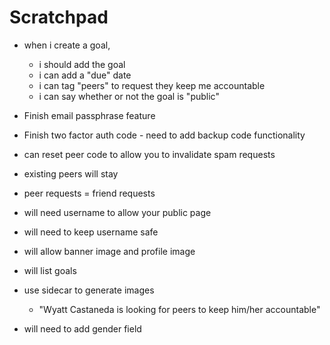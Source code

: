 # Scratchpad

- when i create a goal, 
    - i should add the goal
    - i can add a "due" date
    - i can tag "peers" to request they keep me accountable
    - i can say whether or not the goal is "public"

- Finish email passphrase feature
- Finish two factor auth code - need to add backup code functionality

- can reset peer code to allow you to invalidate spam requests
- existing peers will stay
- peer requests = friend requests
- will need username to allow your public page
- will need to keep username safe
- will allow banner image and profile image
- will list goals
- use sidecar to generate images
    - "Wyatt Castaneda is looking for peers to keep him/her accountable"
- will need to add gender field